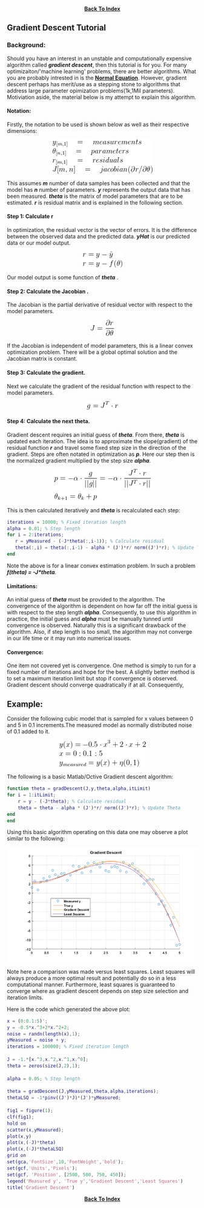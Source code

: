 <p align="center"> <a href="../readme.md"><b>Back To Index</b></a></p>

## Gradient Descent Tutorial 

### Background: 

Should you have an interest in an unstable and computationally expensive algorithm called ***gradient descent***, then this tutorial is for you. For many optimizaiton/'machine learning' problems, there are better algorithms. What you are probably intrested in is the **[Normal Equation](http://mathworld.wolfram.com/NormalEquation.html)**. However, gradient descent perhaps has merit/use as a stepping stone to algorithms that address large parameter opimization problems(1k,1Mil parameters). Motiviation aside, the material below is my attempt to explain this algorithm.    

#### Notation:

Firstly, the notation to be used is shown below as well as their respective dimensions:  

<p align="center">
<img src ="Images/Gradient/grad1.png">
</p>

This assumes **_m_** number of data samples has been collected and that the model has **_n_** number of parameters. **_y_** represents the output data that has been measured. **_theta_** is the matrix of model parameters that are to be estimated. **_r_** is residual matrix and is explained in the following section. 

#### Step 1: Calculate r

In optimization, the residual vector is the vector of errors. It is the difference between the observed data and the predicted data. **_yHat_** is our predicted data or our model output.

<p align="center">
<img src ="Images/Gradient/grad2.png">
</p>

Our model output is some function of **_theta_** .

#### Step 2: Calculate the Jacobian .

The Jacobian is the partial derivative of residual vector with respect to the model parameters. 

<p align="center">
<img src ="Images/Gradient/grad3.png">
</p>

If the Jacobian is independent of model parameters, this is a linear convex optimization problem. There will be a global optimal solution and the Jacobian matrix is constant. 

#### Step 3: Calculate the gradient. 

Next we calculate the gradient of the residual function with respect to the model parameters. 

<p align="center">
<img src ="Images/Gradient/grad4.png">
</p>

#### Step 4: Calculate the next theta.
Gradient descent requires an initial guess of **_theta_**. From there, **_theta_** is updated each iteration. The idea is to approximate the slope(gradient) of the residual function **_r_** and travel some fixed step size in the direction of the gradient. Steps are often notated in optimization as **_p_**. Here our step then is the normalized gradient multiplied by the step size **_alpha_**.

<p align="center">
<img src ="Images/Gradient/grad5.png">
</p>

This is then calculated iteratively and **_theta_** is recalculated each step: 

 ```matlab 
iterations = 10000; % Fixed iteration length 
alpha = 0.01; % Step length
for i = 2:iterations; 
    r = yMeasured - (-J*theta(:,i-1)); % Calculate residual 
    theta(:,i) = theta(:,i-1) - alpha * (J')*r/ norm((J')*r); % Update Theta
end
 ```
Note the above is for a linear convex estimation problem. In such a problem **_f(theta) = -J*theta_**. 

#### Limitations: 

An initial guess of **_theta_** must be provided to the algorithm. The convergence of the algorithm is dependent on how far off the initial guess is with respect to the step length **_alpha_**. Consequently, to use this algorithm in practice, the initial guess and **_alpha_** must be manually tunned until convergence is observed. Naturally this is a significant drawback of the algorithm. Also, if step length is too small, the algorithm may not converge in our life time or it may run into numerical issues. 

#### Convergence:

One item not covered yet is convergence. One method is simply to run for a fixed number of iterations and hope for the best. A slightly better method is to set a maximum iteration limit but stop if convergence is observed. Gradient descent should converge quadratically if at all. Consequently, 


## Example:

Consider the following cubic model that is sampled for x values between 0 and 5 in 0.1 increments.The measured model as normally distributed noise of 0.1 added to it.  

<p align="center">
<img src ="Images/Gradient/grad6.png">
</p>

The following is a basic Matlab/Octive Gradient descent algorithm: 

```matlab 
function theta = gradDescent(J,y,theta,alpha,itLimit)
for i = 1:itLimit; 
    r = y - (-J*theta); % Calculate residual 
    theta = theta - alpha * (J')*r/ norm((J')*r); % Update Theta
end
end
```

Using this basic algorithm operating on this data one may observe a plot similar to the following:

<p align="center">
<img src ="Images/Gradient/grad7.png">
</p>

Note here a comparison was made versus least squares. Least squares will always produce a more optimal result and potentially do so in a less computational manner. Furthermore, least squares is guaranteed to converge where as gradient descent depends on step size selection and iteration limits.  

Here is the code which generated the above plot: 

```matlab 
x = (0:0.1:5)';
y = -0.5*x.^3+2*x.^2+2;
noise = randn(length(x),1);
yMeasured = noise + y;
iterations = 100000; % Fixed iteration length 

J = -1.*[x.^3,x.^2,x.^1,x.^0];
theta = zeros(size(J,2),1);

alpha = 0.05; % Step length

theta = gradDescent(J,yMeasured,theta,alpha,iterations);
thetaLSQ = -1*pinv((J')*J)*(J')*yMeasured;

fig1 = figure(1);
clf(fig1);
hold on
scatter(x,yMeasured);
plot(x,y)
plot(x,(-J)*theta)
plot(x,(-J)*thetaLSQ)
grid on
set(gca,'FontSize',10,'FontWeight','bold');
set(gcf,'Units','Pixels');
set(gcf, 'Position', [2500, 500, 750, 450]);
legend('Measured y', 'True y','Gradient Descent','Least Squares')
title('Gradient Descent')

```

<p align="center"> <a href="../readme.md"><b>Back To Index</b></a></p>
